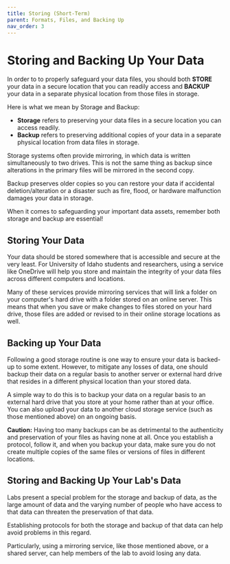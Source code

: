 ```yaml
---
title: Storing (Short-Term)
parent: Formats, Files, and Backing Up
nav_order: 3
---
```


# Storing and Backing Up Your Data

In order to to properly safeguard your data files, you should both **STORE**
 your data in a secure location that you can readily access and **BACKUP** your
  data in a separate physical location from those files in storage.

Here is what we mean by Storage and Backup:

* **Storage** refers to preserving your data files in a secure location you can
 access readily.
* **Backup** refers to preserving additional copies of your data in a separate
 physical location from data files in storage.

Storage systems often provide mirroring, in which data is written simultaneously
 to two drives. This is not the same thing as backup since alterations in the
  primary files will be mirrored in the second copy.

Backup preserves older copies so you can restore your data if accidental
 deletion/alteration or a disaster such as fire, flood, or hardware malfunction
  damages your data in storage.

When it comes to safeguarding your important data assets, remember both storage
 and backup are essential!

## Storing Your Data

Your data should be stored somewhere that is accessible and secure at the very
 least. For University of Idaho students and researchers, using a service like
  OneDrive will help you store and maintain the integrity of your data files
   across different computers and locations.

Many of these services provide mirroring services that will link a folder on
 your computer's hard drive with a folder stored on an online server. This means
  that when you save or make changes to files stored on your hard drive, those
   files are added or revised to in their online storage locations as well.

## Backing up Your Data

Following a good storage routine is one way to ensure your data is backed-up to
 some extent. However, to mitigate any losses of data, one should backup their
  data on a regular basis to another server or external hard drive that resides
   in a different physical location than your stored data.

A simple way to do this is to backup your data on a regular basis to an external
 hard drive that you store at your home rather than at your office. You can also
  upload your data to another cloud storage service (such as those mentioned
   above) on an ongoing basis.

**Caution:** Having too many backups can be as detrimental to the authenticity
 and preservation of your files as having none at all. Once you establish a
  protocol, follow it, and when you backup your data, make sure you do not
   create multiple copies of the same files or versions of files in different
    locations.

## Storing and Backing Up Your Lab's Data

Labs present a special problem for the storage and backup of data, as the large
 amount of data and the varying number of people who have access to that data
  can threaten the preservation of that data.

Establishing protocols for both the storage and backup of that data can help
 avoid problems in this regard.

Particularly, using a mirroring service, like those mentioned above, or a shared
 server, can help members of the lab to avoid losing any data.

